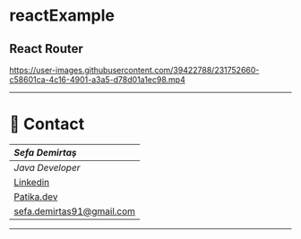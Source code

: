 # reactExample
## React Router


https://user-images.githubusercontent.com/39422788/231752660-c58601ca-4c16-4901-a3a5-d78d01a1ec98.mp4


<hr />


# :e-mail: Contact
|***Sefa Demirtaş***|
|:-------------|
|*Java Developer*|
|[Linkedin](https://www.linkedin.com/in/sefa-demirta%C5%9F-86b473230/)|
|[Patika.dev](https://app.patika.dev/sefad)|
|sefa.demirtas91@gmail.com|


<hr />
